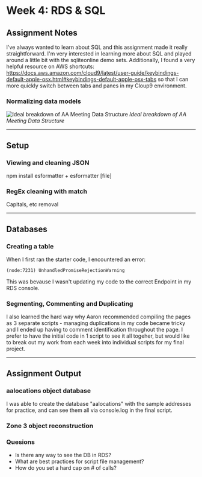 # Week 4: RDS & SQL

## Assignment Notes 
I've always wanted to learn about SQL and this assignment made it really straightforward. I'm very interested in learning more about SQL and played around a little bit with the sqliteonline demo sets. Additionally, I found a very helpful resource on AWS shortcuts: https://docs.aws.amazon.com/cloud9/latest/user-guide/keybindings-default-apple-osx.html#keybindings-default-apple-osx-tabs so that I can more quickly switch between tabs and panes in my Cloup9 environment.

### Normalizing data models
![Ideal breakdown of AA Meeting Data Structure](/aaDataModel_normalized.png "AA Meeting Data Model")
*Ideal breakdown of AA Meeting Data Structure*

***

## Setup

### Viewing and cleaning JSON
npm install esformatter + esformatter [file]

### RegEx cleaning with match
Capitals, etc removal

***

## Databases

### Creating a table
When I first ran the starter code, I encountered an error:

```(node:7231) UnhandledPromiseRejectionWarning```

This was bevause I wasn't updating my code to the correct Endpoint in my RDS console.

### Segmenting, Commenting and Duplicating
I also learned the hard way why Aaron recommended compiling the pages as 3 separate scripts - managing duplications in my code became tricky and I ended up having to comment identification throughout the page. I prefer to have the initial code in 1 script to see it all togeher, but would like to break out my work from each week into individual scripts for my final project.  

***
## Assignment Output

### aalocations object database
I was able to create the database "aalocations" with the sample addresses for practice, and can see them all via console.log in the final script.

### Zone 3 object reconstruction

### Quesions
- Is there any way to see the DB in RDS?
- What are best practices for script file management?
- How do you set a hard cap on # of calls?
